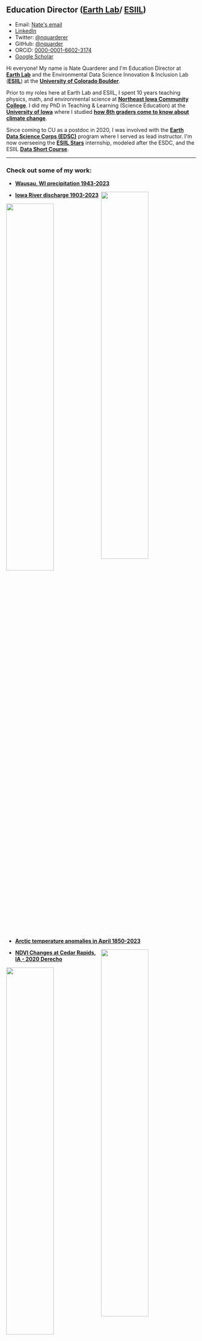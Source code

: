 <!--
## HERE ARE OTHER IMAGES TO USE ##
<img style="float: right;" src="https://earthlab.colorado.edu/sites/default/files/styles/square_med/public/media/image/profile.png?itok=81I5qGge" width="125" height="125">

***

![Nate's profile photo](/img/profile.png)

<img style="float: right;" src="img/profile.png" width="25%">
-->

## Education Director ([Earth Lab](https://earthlab.colorado.edu/our-team/nathan-quarderer)/ [ESIIL](https://esiil.org/our-team))
* Email: <a href="mailto:naqu1888@colorado.edu">Nate's email</a>
* <a href="https://www.linkedin.com/in/nathan-quarderer-69726b191/" target="_blank">LinkedIn</a>
* Twitter: <a href="https://twitter.com/nquarderer" target="_blank">@nquarderer</a>
* GitHub: <a href="https://github.com/nquarder" target="_blank">@nquarder</a>
* ORCiD: <a href="https://orcid.org/0000-0001-6602-3174" target="_blank">0000-0001-6602-3174</a>
* <a href="https://scholar.google.com/citations?user=JmH0MMIAAAAJ&hl=en&authuser=1" target="_blank">Google Scholar</a>

Hi everyone! My name is Nate Quarderer and I'm Education Director at <a href="https://earthlab.colorado.edu/" target="_blank">**Earth Lab**</a> and the Environmental Data Science Innovation & Inclusion Lab (<a href="https://esiil.org/" target="_blank">**ESIIL**</a>) at the <a href="https://www.colorado.edu/" target="_blank">**University of Colorado Boulder**</a>. 

Prior to my roles here at Earth Lab and ESIIL, I spent 10 years teaching physics, math, and environmental science at <a href="https://www.nicc.edu/" target="_blank">**Northeast Iowa Community College**</a>. I did my PhD in Teaching & Learning (Science Education) at the <a href="https://www.uiowa.edu/" target="_blank">**University of Iowa**</a> where I studied <a href="https://iro.uiowa.edu/esploro/outputs/9983949497702771?institution=01IOWA_INST&skipUsageReporting=true&recordUsage=false" target="_blank">**how 8th graders come to know about climate change**</a>. 

Since coming to CU as a postdoc in 2020, I was involved with the <a href="https://earthlab.colorado.edu/edsc" target="_blank">**Earth Data Science Corps (EDSC)**</a> program where I served as lead instructor. I'm now overseeing the <a href="https://esiil.org/esiil-stars" target="_blank">**ESIIL Stars**</a> internship, modeled after the ESDC, and the ESIIL <a href="https://esiil.org/data-short-course" target="_blank">**Data Short Course**</a>.

***

### Check out some of my work:
* [**Wausau, WI precipitation 1943-2023**](https://nquarder.github.io/notebooks/wausau-precip.html)
<img style="float: right;" src="/img/wausau-precip.png" height="50%">

* [**Iowa River discharge 1903-2023**](https://nquarder.github.io/notebooks/08-iowa-flood.html)
<img style="float: right;" src="/img/ia-river-discharge.png" height="50%">

* [**Arctic temperature anomalies in April 1850-2023**](https://nquarder.github.io/notebooks/arctic-temp-april.html)
<img style="float: right;" src="/img/arctic-temperature-anomaly.png" height="50%">

* [**NDVI Changes at Cedar Rapids, IA - 2020 Derecho**](https://github.com/nquarder/nquarder.github.io/blob/main/notebooks/cr-derecho.ipynb)
<img style="float: right;" src="/img/cr-derecho.png" height="50%">

* [**NDVI Changes at Newbold, WI - 2010-2022**](https://github.com/nquarder/nquarder.github.io/blob/main/notebooks/newbold-ndvi.ipynb)
<img style="float: right;" src="/img/newbold-ndvi.png" height="50%">

* [**Landuse at Puerto Asís, Colombia 2002**](https://github.com/earthlab-education/04-geopark-raster-data/blob/main/notebooks/04-geopark-raster-data-solutions.ipynb)
<img style="float: right;" src="/img/puerto-asis-landcover-2002.png" height="50%">

* [**July high temperatures Danmarkshavn, Greenland (1983-2024)**](https://github.com/nquarder/nquarder.github.io/blob/main/notebooks/ncei-api-demo.ipynb)
<img style="float: right;" src="/img/greenland-july-temps.png" height="50%">

* [**Interactive map of Kirkwood Community College in Cedar Rapids, IA**](https://github.com/nquarder/first-map-template/blob/main/first-map.ipynb)
<embed type="text/html" src="/img/cr.html" width="600" height="600">

* [**Annual Mean Temperature, Boulder, CO 1983-2023**](https://nquarder.github.io/notebooks/01-time-series-boulder.html)
<img style="float: right;" src="img/boulder-temp.png" height="50%">

* [**Annual Mean Temperature, Cedar Rapids, IA 1920-2020**](https://nquarder.github.io/notebooks/01-time-series-cedar-rapids.html)
<img style="float: right;" src="img/cr-temp.png" height="50%">



